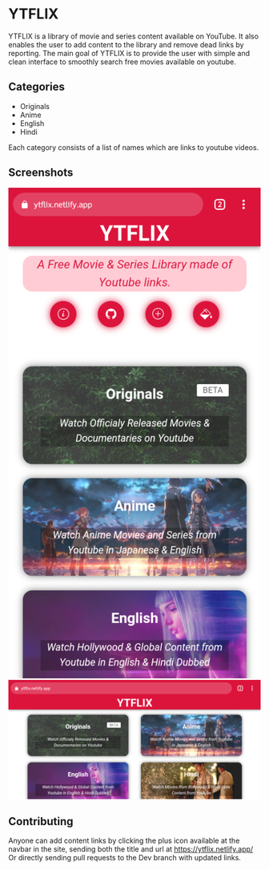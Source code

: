 # YTFLIX
YTFLIX is a library of movie and series content available on YouTube. It also enables the user to add content to the library and remove dead links by reporting. The main goal of YTFLIX is to provide the user with simple and clean interface to smoothly search free movies available on youtube.

## Categories
- Originals
- Anime
- English
- Hindi

Each category consists of a list of names which are links to youtube videos.

## Screenshots
![Interface as of v1.4](Assets/Screenshots/1.png)
![Interface as of v1.4](Assets/Screenshots/2.png)
## Contributing
Anyone can add content links by clicking the plus icon available at the navbar in the site, sending both the title and url at https://ytflix.netlify.app/
Or directly sending pull requests to the Dev branch with updated links.
